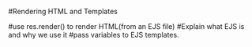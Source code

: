 #Rendering HTML and Templates

#use res.render() to render HTML(from an EJS file)
#Explain what EJS is and why we use it
#pass variables to EJS templates.